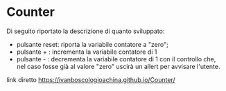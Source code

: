 # Counter

Di seguito riportato la descrizione di quanto sviluppato:
  - pulsante reset: riporta la variabile contatore a "zero";
  - pulsante + : incrementa la variabile contatore di 1
  - pulsante - : decrementa la variabile contatore di 1 con il controllo che, nel caso fosse già al valore "zero" uscirà un allert per avvisare l'utente.

link diretto https://ivanboscologioachina.github.io/Counter/
